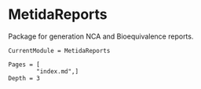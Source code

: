 # MetidaReports

Package for generation NCA and Bioequivalence reports.

```@meta
CurrentModule = MetidaReports
```

```@contents
Pages = [
        "index.md",]
Depth = 3
```
